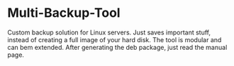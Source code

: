 # Multi-Backup-Tool
Custom backup solution for Linux servers. Just saves important stuff, instead of creating a full image of your hard disk. The tool is modular and can bem extended. After generating the deb package, just read the manual page.
